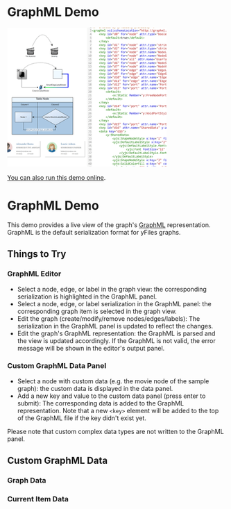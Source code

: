 # GraphML Demo

<img src="../../resources/image/graphml.png" alt="demo-thumbnail" height="320"/>

[You can also run this demo online](https://live.yworks.com/demos/view/graphml/index.html).

# GraphML Demo

This demo provides a live view of the graph's [GraphML](https://docs.yworks.com/yfileshtml/index.html#/dguide/customizing_io_graphml#customizing_io_graphml) representation. GraphML is the default serialization format for yFiles graphs.

## Things to Try

### GraphML Editor

- Select a node, edge, or label in the graph view: the corresponding serialization is highlighted in the GraphML panel.
- Select a node, edge, or label serialization in the GraphML panel: the corresponding graph item is selected in the graph view.
- Edit the graph (create/modify/remove nodes/edges/labels): The serialization in the GraphML panel is updated to reflect the changes.
- Edit the graph's GraphML representation: the GraphML is parsed and the view is updated accordingly. If the GraphML is not valid, the error message will be shown in the editor's output panel.

### Custom GraphML Data Panel

- Select a node with custom data (e.g. the movie node of the sample graph): the custom data is displayed in the data panel.
- Add a new key and value to the custom data panel (press enter to submit): The corresponding data is added to the GraphML representation. Note that a new `<key>` element will be added to the top of the GraphML file if the key didn't exist yet.

Please note that custom complex data types are not written to the GraphML panel.

## Custom GraphML Data

### Graph Data

### Current Item Data
